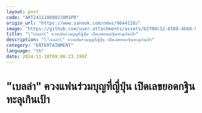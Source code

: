 ```yaml
---
layout: post
code: "ART2411100902J0M1PR"
origin_url: "https://www.sanook.com/news/9644118/"
image: "https://github.com/user-attachments/assets/b2f08c12-6588-4bb8-919b-8a820edd953f"
title: "\"เบลล่า\" ควงแฟนร่วมบุญที่ญี่ปุ่น เปิดเลขยอดกฐินทะลุเกินเป้า"
description: "\"เบลล่า\" ควงแฟนร่วมบุญที่ญี่ปุ่น เปิดเลขยอดกฐินทะลุเกินเป้า"
category: "ENTERTAINMENT"
language: "th"
date: 2024-11-10T09:06:23.199Z
---
```


# "เบลล่า" ควงแฟนร่วมบุญที่ญี่ปุ่น เปิดเลขยอดกฐินทะลุเกินเป้า